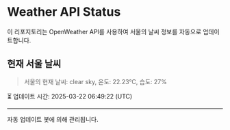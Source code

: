 
# Weather API Status

이 리포지토리는 OpenWeather API를 사용하여 서울의 날씨 정보를 자동으로 업데이트합니다.

## 현재 서울 날씨
> 서울의 현재 날씨: clear sky, 온도: 22.23°C, 습도: 27%

⏳ 업데이트 시간: 2025-03-22 06:49:22 (UTC)

---
자동 업데이트 봇에 의해 관리됩니다.
